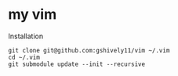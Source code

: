 # my vim

Installation

```
git clone git@github.com:gshively11/vim ~/.vim
cd ~/.vim
git submodule update --init --recursive
```
